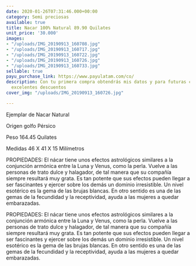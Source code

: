 ```yaml
---
date: 2020-01-26T07:31:46.000+00:00
category: Semi preciosas
available: true
title: Nacar 100% Natural 89.90 Quilates
unit_price: '30.000'
images:
- "/uploads/IMG_20190913_160708.jpg"
- "/uploads/IMG_20190913_160717.jpg"
- "/uploads/IMG_20190913_160722.jpg"
- "/uploads/IMG_20190913_160726.jpg"
- "/uploads/IMG_20190913_160733.jpg"
sellable: true
payu_purchase_link: https://www.payulatam.com/co/
description: Con tu primera compra obtendrás mis datos y para futuras compras tendrás
  excelentes descuentos
cover_img: "/uploads/IMG_20190913_160726.jpg"

---
```

Ejemplar de Nacar Natural 

Origen golfo Pérsico

Peso 164.45 Quilates 

Medidas 46 X 41 X 15 Milímetros

PROPIEDADES: El nácar tiene unos efectos astrológicos similares a la conjunción armónica entre la Luna y Venus, como la perla. Vuelve a las personas de trato dulce y halagador, de tal manera que su compañía siempre resultará muy grata. Es tan potente que sus efectos pueden llegar a ser fascinantes y ejercer sobre los demás un dominio irresistible. Un nivel esotérico es la gema de las brujas blancas. En otro sentido es una de las gemas de la fecundidad y la receptividad, ayuda a las mujeres a quedar embarazadas.

PROPIEDADES: El nácar tiene unos efectos astrológicos similares a la conjunción armónica entre la Luna y Venus, como la perla. Vuelve a las personas de trato dulce y halagador, de tal manera que su compañía siempre resultará muy grata. Es tan potente que sus efectos pueden llegar a ser fascinantes y ejercer sobre los demás un dominio irresistible. Un nivel esotérico es la gema de las brujas blancas. En otro sentido es una de las gemas de la fecundidad y la receptividad, ayuda a las mujeres a quedar embarazadas.